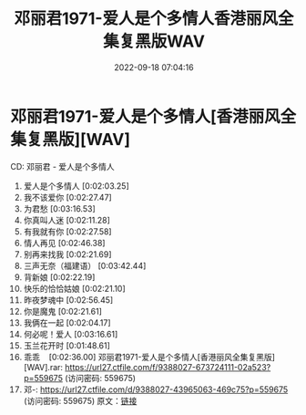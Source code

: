 ﻿---
title: 邓丽君1971-爱人是个多情人香港丽风全集复黑版WAV
date: 2022-09-18 07:04:16
categories: WAV车载音乐、镜像
tags: 华语中文
---
# 邓丽君1971-爱人是个多情人[香港丽风全集复黑版][WAV]

CD: 邓丽君 - 爱人是个多情人
01. 爱人是个多情人
[0:02:03.25]
02. 我不该爱你
[0:02:27.47]
03. 为君愁
[0:03:16.53]
04. 你真叫人迷
[0:02:11.28]
05. 有我就有你
[0:02:27.58]
06. 情人再见
[0:02:46.38]
07. 别再来找我
[0:02:21.69]
08. 三声无奈（福建语）
[0:03:42.44]
09. 背新娘
[0:02:22.19]
10. 快乐的恰恰姑娘
[0:02:21.10]
11. 昨夜梦魂中
[0:02:56.45]
12. 你是魔鬼
[0:02:21.61]
13. 我俩在一起
[0:02:04.17]
14. 何必呢！爱人
[0:03:16.61]
15. 玉兰花开时
[0:01:48.61]
16. 乖乖    [0:02:36.00]
邓丽君1971-爱人是个多情人[香港丽风全集复黑版][WAV].rar:
https://url27.ctfile.com/f/9388027-673724111-02a523?p=559675
(访问密码: 559675)
08. 邓-: https://url27.ctfile.com/d/9388027-43965063-469c75?p=559675
(访问密码: 559675)
原文：[链接](https://blog.sina.com.cn/s/blog_1647c7e7601030zgu.html)